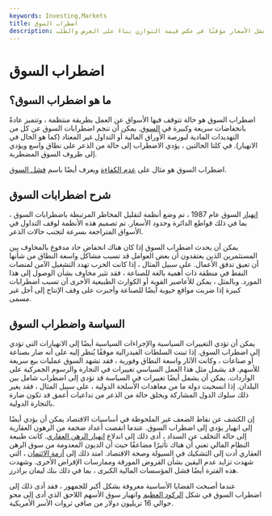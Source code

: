 ```yaml
---
keywords: Investing,Markets
title: اضطراب السوق
description: يحدث اضطراب السوق عندما تفشل الأسعار مؤقتًا في عكس قيمة التوازن بناءً على العرض والطلب.
---
```


# اضطراب السوق
## ما هو اضطراب السوق؟

اضطراب السوق هو حالة تتوقف فيها الأسواق عن العمل بطريقة منتظمة ، وتتميز عادةً بانخفاضات سريعة وكبيرة في [السوق](/decline). يمكن أن تنجم اضطرابات السوق عن كل من التهديدات المادية لبورصة الأوراق المالية أو التداول غير المعتاد (كما هو الحال في الانهيار). في كلتا الحالتين ، يؤدي الاضطراب إلى حالة من الذعر على نطاق واسع ويؤدي إلى ظروف السوق المضطربة.

اضطراب السوق هو مثال على [عدم الكفاءة](/inefficientmarket) ويعرف أيضًا باسم [فشل السوق](/marketfailure).

## شرح اضطرابات السوق

[انهيار](/crash) السوق عام 1987 ، تم وضع أنظمة لتقليل المخاطر المرتبطة باضطرابات السوق ، بما في ذلك قواطع الدائرة وحدود الأسعار. تم تصميم هذه الأنظمة لوقف التداول في الأسواق المتراجعة بسرعة لتجنب حالات الذعر.

يمكن أن يحدث اضطراب السوق إذا كان هناك انخفاض حاد مدفوع بالمخاوف بين المستثمرين الذين يعتقدون أن بعض العوامل قد تسبب مشاكل واسعة النطاق من شأنها أن تعيق تدفق الأعمال. على سبيل المثال ، إذا كانت الحرب تهدد التشغيل الآمن لمنصات النفط في منطقة ذات أهمية بالغة للصناعة ، فقد تثير مخاوف بشأن الوصول إلى هذا المورد. وبالمثل ، يمكن للأعاصير القوية أو الكوارث الطبيعية الأخرى أن تسبب اضطرابات كبيرة إذا ضربت مواقع حيوية أيضًا للصناعة وأجبرت على وقف الإنتاج إلى أجل غير مسمى.

## السياسة واضطراب السوق

يمكن أن تؤدي التغييرات السياسية والإجراءات السياسية أيضًا إلى الانهيارات التي تؤدي إلى اضطراب السوق. إذا تبنت السلطات الفيدرالية موقفًا يُنظر إليه على أنه ضار بصناعة أو صناعات ، وكانت الآثار واسعة النطاق وفورية ، فقد تشهد السوق عمليات بيع سريعة للأسهم. قد يشمل مثل هذا العمل السياسي تغييرات في التجارة والرسوم الجمركية على الواردات. يمكن أن يشمل أيضًا تغييرات في السياسة قد تؤدي إلى اضطراب شامل بين البلدان. إذا انسحبت دولة ما من معاهدات الأسلحة الدولية ، على سبيل المثال ، فقد يغير ذلك سلوك الدول المشاركة ويخلق حالة من الذعر من تداعيات أعمق قد تكون ضارة بالتجارة الدولية.

إن الكشف عن نقاط الضعف غير الملحوظة في أساسيات الاقتصاد يمكن أن يؤدي أيضًا إلى انهيار يؤدي إلى اضطراب السوق. عندما انقضت أعداد ضخمة من الرهون العقارية إلى حالة التخلف عن السداد ، أدى ذلك إلى اندلاع [انهيار الرهن العقاري](/subprime-meltdown). كانت طبيعة النظام المالي تعني أن هناك تأثيرًا مضاعفًا حيث أن الديون المعدومة من سوق الرهن العقاري أدت إلى التشكيك في السيولة وصحة الاقتصاد. امتد ذلك إلى [أزمة الائتمان](/credit-crisis) ، التي شهدت تزايد عدم اليقين بشأن القروض المورقة وممارسات الإقراض الأخرى. وشهدت هذه الفترة أيضًا فشل المؤسسات المالية الكبرى ، بما في ذلك بنك ليمان براذرز.

عندما أصبحت القضايا الأساسية معروفة بشكل أكبر للجمهور ، فقد أدى ذلك إلى اضطراب السوق في شكل [الركود العظيم](/great-recession) وانهيار سوق الأسهم اللاحق الذي أدى إلى محو حوالي 16 تريليون دولار من صافي ثروات الأسر الأمريكية.

